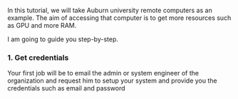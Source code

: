 In this tutorial, we will take Auburn university remote computers as an example. The aim of accessing that computer is to get more resources such as GPU and more RAM.

I am going to  guide you step-by-step.

### 1. Get credentials
Your first job will be to  email the admin or system engineer of the organization and request him to setup your system and provide you the credentials such as email and password 